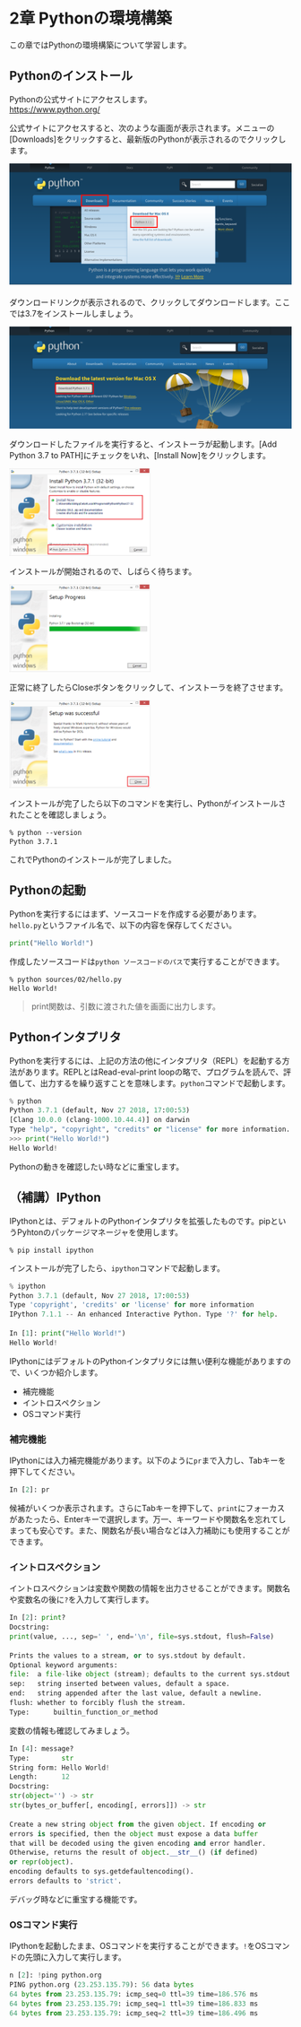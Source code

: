 # 2章 Pythonの環境構築
この章ではPythonの環境構築について学習します。  

## Pythonのインストール
Pythonの公式サイトにアクセスします。  
https://www.python.org/

公式サイトにアクセスすると、次のような画面が表示されます。メニューの[Downloads]をクリックすると、最新版のPythonが表示されるのでクリックします。  

![pydl1](images/02/pydl1.png)

ダウンロードリンクが表示されるので、クリックしてダウンロードします。ここでは3.7をインストールしましょう。  

![pydl2](images/02/pydl2.png)

ダウンロードしたファイルを実行すると、インストーラが起動します。[Add Python 3.7 to PATH]にチェックをいれ、[Install Now]をクリックします。  

<img src="images/02/pyins1.png" width="50%">

インストールが開始されるので、しばらく待ちます。  

<img src="images/02/pyins2.png" width="50%">

正常に終了したらCloseボタンをクリックして、インストーラを終了させます。  

<img src="images/02/pyins3.png" width="50%">

インストールが完了したら以下のコマンドを実行し、Pythonがインストールされたことを確認しましょう。

```
% python --version
Python 3.7.1
```

これでPythonのインストールが完了しました。


<div style="page-break-before:always"></div>


## Pythonの起動
Pythonを実行するにはまず、ソースコードを作成する必要があります。`hello.py`というファイル名で、以下の内容を保存してください。

```python
print("Hello World!")
```

作成したソースコードは`python ソースコードのパス`で実行することができます。

```
% python sources/02/hello.py
Hello World!
```
> print関数は、引数に渡された値を画面に出力します。

## Pythonインタプリタ
Pythonを実行するには、上記の方法の他にインタプリタ（REPL）を起動する方法があります。REPLとはRead-eval-print loopの略で、プログラムを読んで、評価して、出力するを繰り返すことを意味します。`python`コマンドで起動します。

```python
% python
Python 3.7.1 (default, Nov 27 2018, 17:00:53)
[Clang 10.0.0 (clang-1000.10.44.4)] on darwin
Type "help", "copyright", "credits" or "license" for more information.
>>> print("Hello World!")
Hello World!
```
Pythonの動きを確認したい時などに重宝します。

<div style="page-break-before:always"></div>

## （補講）IPython
IPythonとは、デフォルトのPythonインタプリタを拡張したものです。pipというPyhtonのパッケージマネージャを使用します。

```
% pip install ipython
```
インストールが完了したら、`ipython`コマンドで起動します。

```python
% ipython
Python 3.7.1 (default, Nov 27 2018, 17:00:53)
Type 'copyright', 'credits' or 'license' for more information
IPython 7.1.1 -- An enhanced Interactive Python. Type '?' for help.

In [1]: print("Hello World!")
Hello World!
```

IPythonにはデフォルトのPythonインタプリタには無い便利な機能がありますので、いくつか紹介します。
- 補完機能
- イントロスペクション
- OSコマンド実行

### 補完機能
IPythonには入力補完機能があります。以下のように`pr`まで入力し、Tabキーを押下してください。

```python
In [2]: pr
```

候補がいくつか表示されます。さらにTabキーを押下して、`print`にフォーカスがあたったら、Enterキーで選択します。万一、キーワードや関数名を忘れてしまっても安心です。また、関数名が長い場合などは入力補助にも使用することができます。

### イントロスペクション
イントロスペクションは変数や関数の情報を出力させることができます。関数名や変数名の後に`?`を入力して実行します。

```python
In [2]: print?
Docstring:
print(value, ..., sep=' ', end='\n', file=sys.stdout, flush=False)

Prints the values to a stream, or to sys.stdout by default.
Optional keyword arguments:
file:  a file-like object (stream); defaults to the current sys.stdout.
sep:   string inserted between values, default a space.
end:   string appended after the last value, default a newline.
flush: whether to forcibly flush the stream.
Type:      builtin_function_or_method
```

変数の情報も確認してみましょう。

```python
In [4]: message?
Type:        str
String form: Hello World!
Length:      12
Docstring:
str(object='') -> str
str(bytes_or_buffer[, encoding[, errors]]) -> str

Create a new string object from the given object. If encoding or
errors is specified, then the object must expose a data buffer
that will be decoded using the given encoding and error handler.
Otherwise, returns the result of object.__str__() (if defined)
or repr(object).
encoding defaults to sys.getdefaultencoding().
errors defaults to 'strict'.
```
デバッグ時などに重宝する機能です。

### OSコマンド実行
IPythonを起動したまま、OSコマンドを実行することができます。`!`をOSコマンドの先頭に入力して実行します。

```python
n [2]: !ping python.org
PING python.org (23.253.135.79): 56 data bytes
64 bytes from 23.253.135.79: icmp_seq=0 ttl=39 time=186.576 ms
64 bytes from 23.253.135.79: icmp_seq=1 ttl=39 time=186.833 ms
64 bytes from 23.253.135.79: icmp_seq=2 ttl=39 time=186.496 ms
```
